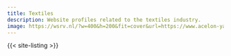 ```yaml
---
title: Textiles
description: Website profiles related to the textiles industry.
image: https://wsrv.nl/?w=400&h=200&fit=cover&url=https://www.acelon-yarn.com/storage/media/banner/pbanner1.jpg
---
```


{{< site-listing >}}